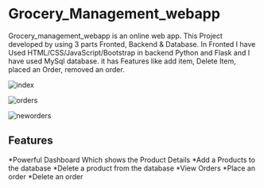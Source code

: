 # Grocery_Management_webapp

Grocery_management_webapp is an online web app. This Project developed by using 3 parts Fronted, Backend & Database.
In Fronted I have Used HTML/CSS/JavaScript/Bootstrap in backend Python and Flask and I have used MySql database.
it has Features like add item, Delete Item, placed an Order, removed an order.

![index](https://user-images.githubusercontent.com/54018688/120810983-616ae780-c500-11eb-904a-00781cd5fee5.png)

![orders](https://user-images.githubusercontent.com/54018688/120811678-16050900-c501-11eb-92b1-7b85d827a902.png)

![neworders](https://user-images.githubusercontent.com/54018688/120812022-75631900-c501-11eb-87ee-c0ba5f18c560.png)

## Features
*Powerful Dashboard Which shows the Product Details
*Add a Products to the database
*Delete a product from the database
*View Orders
*Place an order
*Delete an order
